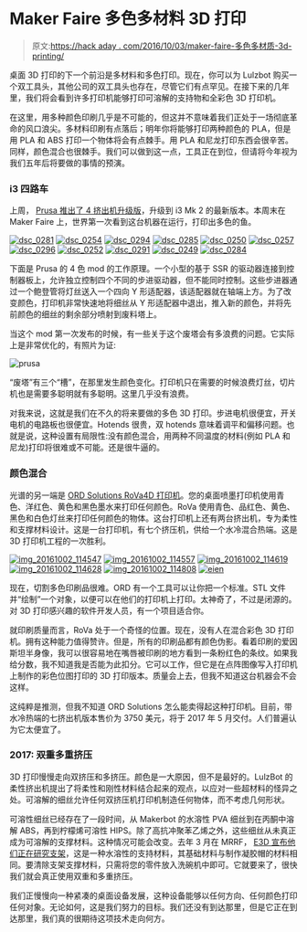# Maker Faire 多色多材料 3D 打印

> 原文:[https://hack aday . com/2016/10/03/maker-faire-多色多材质-3d-printing/](https://hackaday.com/2016/10/03/maker-faire-multicolor-and-multi-material-3d-printing/)

桌面 3D 打印的下一个前沿是多材料和多色打印。现在，你可以为 Lulzbot 购买一个双工具头，其他公司的双工具头也存在，尽管它们有点罕见。在接下来的几年里，我们将会看到许多打印机能够打印可溶解的支持物和全彩色 3D 打印机。

在这里，用多种颜色印刷几乎是不可能的，但这并不意味着我们正处于一场彻底革命的风口浪尖。多材料印刷有点落后；明年你将能够打印两种颜色的 PLA，但是用 PLA 和 ABS 打印一个物体将会有点棘手。用 PLA 和尼龙打印东西会很辛苦。同样，颜色混合也很棘手。我们可以做到这一点，工具正在到位，但请将今年视为我们五年后将要做的事情的预演。

### i3 四路车

上周， [Prusa 推出了 4 挤出机升级版](http://hackaday.com/2016/09/28/prusa-releases-4-extruder-upgrade/)，升级到 i3 Mk 2 的最新版本。本周末在 Maker Faire 上，世界第一次看到这台机器在运行，打印出多色的鱼。

 [![dsc_0281](../Images/322bf47d4ac7a14dc49192cd6087cf9f.png "dsc_0281")](https://i0.wp.com/hackaday.com/wp-content/uploads/2016/10/dsc_0281.jpg?ssl=1)  [![dsc_0254](../Images/0d8ca3050e98aa8145df1527f6b8bf33.png "dsc_0254")](https://i0.wp.com/hackaday.com/wp-content/uploads/2016/10/dsc_0254.jpg?ssl=1)  [![dsc_0294](../Images/10b5355ba6f12695071ea8162bd833e9.png "dsc_0294")](https://i0.wp.com/hackaday.com/wp-content/uploads/2016/10/dsc_0294.jpg?ssl=1)  [![dsc_0285](../Images/aab05267a4e012b6dae3fa58652b4a50.png "dsc_0285")](https://i0.wp.com/hackaday.com/wp-content/uploads/2016/10/dsc_0285.jpg?ssl=1)  [![dsc_0250](../Images/cf33f0787650a2707b6ab900ef7f7c94.png "dsc_0250")](https://i0.wp.com/hackaday.com/wp-content/uploads/2016/10/dsc_0250.jpg?ssl=1)  [![dsc_0257](../Images/1a13d588490a29a365d1e4930d1f879b.png "dsc_0257")](https://i0.wp.com/hackaday.com/wp-content/uploads/2016/10/dsc_0257.jpg?ssl=1)  [![dsc_0296](../Images/36ef25ff8ca7ab31038a9f4aa424186f.png "dsc_0296")](https://i0.wp.com/hackaday.com/wp-content/uploads/2016/10/dsc_0296.jpg?ssl=1)  [![dsc_0252](../Images/e26f033812da4f5705c6c6b1b5f41d25.png "dsc_0252")](https://i0.wp.com/hackaday.com/wp-content/uploads/2016/10/dsc_0252.jpg?ssl=1)  [![dsc_0291](../Images/f7402fb5ef90d92b493f6ebcaa1c7600.png "dsc_0291")](https://i0.wp.com/hackaday.com/wp-content/uploads/2016/10/dsc_0291.jpg?ssl=1)  [![dsc_0249](../Images/bbafc7f76c561b0ae368a7cc07527a4f.png "dsc_0249")](https://i0.wp.com/hackaday.com/wp-content/uploads/2016/10/dsc_0249.jpg?ssl=1)  [![dsc_0284](../Images/0fa75fbae5776a500f2dce8bf356723f.png "dsc_0284")](https://i0.wp.com/hackaday.com/wp-content/uploads/2016/10/dsc_0284.jpg?ssl=1) 

下面是 Prusa 的 4 色 mod 的工作原理。一个小型的基于 SSR 的驱动器连接到控制器板上，允许独立控制四个不同的步进驱动器，但不能同时控制。这些步进器通过一个鲍登管将灯丝送入一个四向 Y 形适配器，该适配器就在轴端上方。为了改变颜色，打印机非常快速地将细丝从 Y 形适配器中退出，推入新的颜色，并将先前颜色的细丝的剩余部分喷射到废料塔上。

当这个 mod 第一次发布的时候，有一些关于这个废塔会有多浪费的问题。它实际上是非常优化的，有照片为证:

![prusa](../Images/4e315cfcb15d0c689069df6f660d9a75.png)

“废塔”有三个“槽”，在那里发生颜色变化。打印机只在需要的时候浪费灯丝，切片机也是需要多聪明就有多聪明。这里几乎没有浪费。

对我来说，这就是我们在不久的将来要做的多色 3D 打印。步进电机很便宜，开关电机的电路板也很便宜。Hotends 很贵，双 hotends 意味着调平和偏移问题。也就是说，这种设置有局限性:没有颜色混合，用两种不同温度的材料(例如 PLA 和尼龙)打印将很难或不可能。还是很牛逼的。

### 颜色混合

光谱的另一端是 [ORD Solutions RoVa4D 打印机](http://www.ordsolutions.com/rova4d-full-color-blender-3d-printer-pre-order/)。您的桌面喷墨打印机使用青色、洋红色、黄色和黑色墨水来打印任何颜色。RoVa 使用青色、品红色、黄色、黑色和白色灯丝来打印任何颜色的物体。这台打印机上还有两台挤出机，专为柔性和支撑材料设计。这是一台打印机，有七个挤压机，供给一个水冷混合热端。这是 3D 打印机工程的一次胜利。

 [![img_20161002_114547](../Images/52e21f871fa028f8e9ae3ee7919ffe37.png "img_20161002_114547")](https://i0.wp.com/hackaday.com/wp-content/uploads/2016/10/img_20161002_114547.jpg?ssl=1)  [![img_20161002_114557](../Images/2b9343195f9cd26833dea76be63bb4ed.png "img_20161002_114557")](https://i0.wp.com/hackaday.com/wp-content/uploads/2016/10/img_20161002_114557.jpg?ssl=1)  [![img_20161002_114619](../Images/7a654e7b51e6c2185f7ee49960d3bb41.png "img_20161002_114619")](https://i0.wp.com/hackaday.com/wp-content/uploads/2016/10/img_20161002_114619.jpg?ssl=1)  [![img_20161002_114628](../Images/8e9c117c8ff1d46a981457a5ab0c6fbd.png "img_20161002_114628")](https://i0.wp.com/hackaday.com/wp-content/uploads/2016/10/img_20161002_114628.jpg?ssl=1)  [![img_20161002_114808](../Images/42b7c32c2b692000e8a0a02af585b863.png "img_20161002_114808")](https://i0.wp.com/hackaday.com/wp-content/uploads/2016/10/img_20161002_114808.jpg?ssl=1)  [![eien](../Images/40d1d77704d33e668708f6b19ade78e3.png "eien")](https://i0.wp.com/hackaday.com/wp-content/uploads/2016/10/eien.jpg?ssl=1) 

现在，切割多色印刷品很难。ORD 有一个工具可以让你把一个标准。STL 文件并“绘制”一个对象，以便可以在他们的打印机上打印。太神奇了，不过是闭源的。对 3D 打印感兴趣的软件开发人员，有一个项目适合你。

就印刷质量而言，RoVa 处于一个奇怪的位置。现在，没有人在混合彩色 3D 打印机。拥有这种能力值得赞许。但是，所有的印刷品都有颜色伪影。看着印刷的爱因斯坦半身像，我可以很容易地在嘴唇被印刷的地方看到一条粉红色的条纹。如果我给分数，我不知道我是否能为此扣分。它可以工作，但它是在点阵图像写入打印机上制作的彩色位图打印的 3D 打印版本。质量会上去，但我不知道这台机器会不会这样。

这纯粹是推测，但我不知道 ORD Solutions 怎么能卖得起这种打印机。目前，带水冷热端的七挤出机版本售价为 3750 美元，将于 2017 年 5 月交付。人们普遍认为它太便宜了。

### 2017: ~~双重~~多重挤压

3D 打印慢慢走向双挤压和多挤压。颜色是一大原因，但不是最好的。LulzBot 的柔性挤出机提出了将柔性和刚性材料结合起来的观点，以应对一些超材料的怪异之处。可溶解的细丝允许任何双挤压机打印机制造任何物体，而不考虑几何形状。

可溶性细丝已经存在了一段时间，从 Makerbot 的水溶性 PVA 细丝到在丙酮中溶解 ABS，再到柠檬烯可溶性 HIPS。除了高抗冲聚苯乙烯之外，这些细丝从未真正成为可溶解的支撑材料。这种情况可能会改变。去年 3 月在 MRRF， [E3D 宣布他们正在研究支架](http://hackaday.com/2016/03/30/mrrf-innovating-extruders-and-dissolvable-filament/)，这是一种水溶性的支持材料，其基础材料与制作凝胶帽的材料相同。要清除支架支撑材料，只需将您的零件放入洗碗机中即可。它就要来了，很快我们就会真正使用双重和多重挤压。

我们正慢慢向一种紧凑的桌面设备发展，这种设备能够以任何方向、任何颜色打印任何对象。无论如何，这是我们努力的目标。我们还没有到达那里，但是它正在到达那里，我们真的很期待这项技术走向何方。